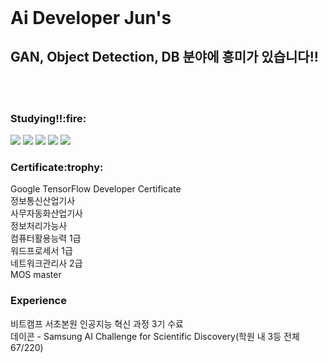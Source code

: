 <html>
<header></header>
<body>
<h1><strong>Ai Developer Jun's</strong></h1>
<h2>GAN, Object Detection, DB 분야에 흥미가 있습니다!!</h2>


<br><br>

<h3>Studying!!:fire:</h3>
<div>
<img src="https://img.shields.io/badge/Python-3766AB?style=flat-square&logo=Python&logoColor=white"/>
<img src="https://img.shields.io/badge/C-#A8B9CC?style=flat-square&logo=C&logoColor=white"/>
<img src="https://img.shields.io/badge/TensorFlow-#FF6F00?style=flat-square&logo=TensorFlow&logoColor=white"/>
<img src="https://img.shields.io/badge/PyTorch-#EE4C2C?style=flat-square&logo=PyTorch&logoColor=white"/>
<img src="https://img.shields.io/badge/MySQL-4479A1?style=flat-square&logo=MySQL&logoColor=white"/>
</div>

  
<h3>Certificate:trophy:</h3>
Google TensorFlow Developer Certificate<br>
정보통신산업기사<br>
사무자동화산업기사<br>
정보처리가능사<br>
컴퓨터활용능력 1급<br>
워드프로세서 1급<br>
네트워크관리사 2급<br>
MOS master<br>

<h3>Experience</h3>
비트캠프 서초본원 인공지능 혁신 과정 3기 수료<br>
데이콘	- Samsung AI Challenge for Scientific Discovery(학원 내 3등 전체 67/220)<br>
<body>
</html>
<!--
![Anurag's GitHub stats](https://github-readme-stats.vercel.app/api?username=variablejun&show_icons=true&theme=radical)

[![Hits](https://hits.seeyoufarm.com/api/count/incr/badge.svg?url=https%3A%2F%2Fgithub.com%2Fvariablejun&count_bg=%2368FDFF&title_bg=%23BF76F5&icon=&icon_color=%23E7E7E7&title=Hi%2C+Caravan&edge_flat=false)](https://hits.seeyoufarm.com)
-->
<!--
**variablejun/variablejun** is a ✨ _special_ ✨ repository because its `README.md` (this file) appears on your GitHub profile.

Here are some ideas to get you started:

- 🔭 I’m currently working on ...
- 🌱 I’m currently learning ...
- 👯 I’m looking to collaborate on ...
- 🤔 I’m looking for help with ...
- 💬 Ask me about ...
- 📫 How to reach me: ...
- 😄 Pronouns: ...
- ⚡ Fun fact: ...
-->
